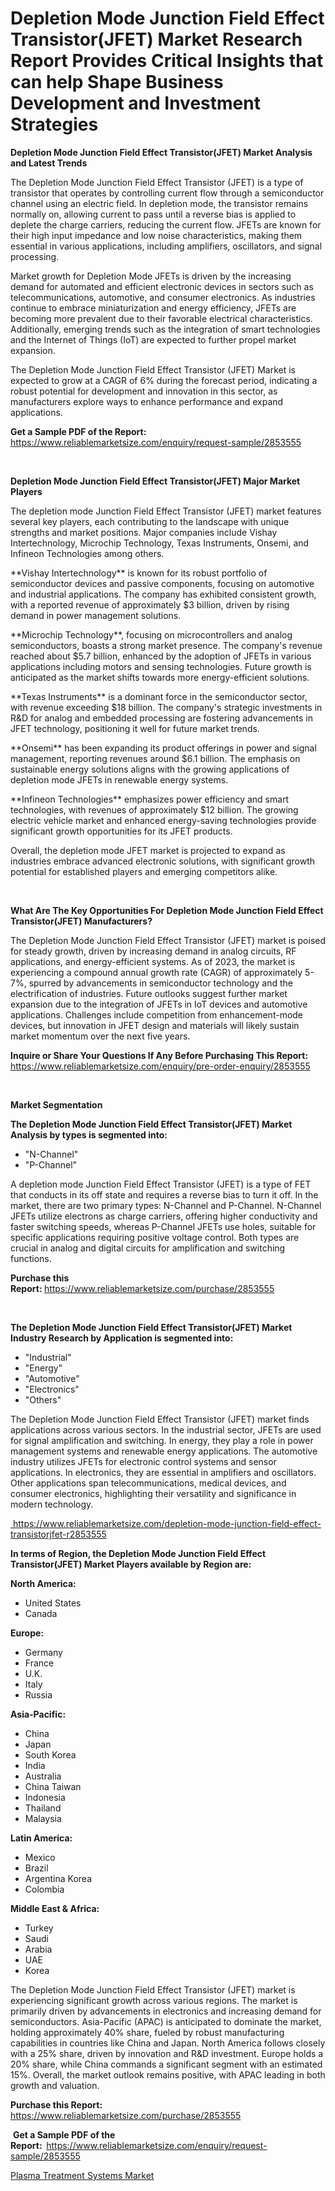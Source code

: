 <p><h1>Depletion Mode Junction Field Effect Transistor(JFET) Market Research Report Provides Critical Insights that can help Shape Business Development and Investment Strategies</h1></p><p><strong>Depletion Mode Junction Field Effect Transistor(JFET) Market Analysis and Latest Trends</strong></p>
<p><p>The Depletion Mode Junction Field Effect Transistor (JFET) is a type of transistor that operates by controlling current flow through a semiconductor channel using an electric field. In depletion mode, the transistor remains normally on, allowing current to pass until a reverse bias is applied to deplete the charge carriers, reducing the current flow. JFETs are known for their high input impedance and low noise characteristics, making them essential in various applications, including amplifiers, oscillators, and signal processing.</p><p>Market growth for Depletion Mode JFETs is driven by the increasing demand for automated and efficient electronic devices in sectors such as telecommunications, automotive, and consumer electronics. As industries continue to embrace miniaturization and energy efficiency, JFETs are becoming more prevalent due to their favorable electrical characteristics. Additionally, emerging trends such as the integration of smart technologies and the Internet of Things (IoT) are expected to further propel market expansion. </p><p>The Depletion Mode Junction Field Effect Transistor (JFET) Market is expected to grow at a CAGR of 6% during the forecast period, indicating a robust potential for development and innovation in this sector, as manufacturers explore ways to enhance performance and expand applications.</p></p>
<p><strong>Get a Sample PDF of the Report:&nbsp;</strong> <a href="https://www.reliablemarketsize.com/enquiry/request-sample/2853555?utm_campaign=3104&utm_medium=2&utm_source=Github&utm_content=ia&utm_term=12032025&utm_id=depletion-mode-junction-field-effect-transistorjfet">https://www.reliablemarketsize.com/enquiry/request-sample/2853555</a></p>
<p>&nbsp;</p>
<p><strong>Depletion Mode Junction Field Effect Transistor(JFET) Major Market Players</strong></p>
<p><p>The depletion mode Junction Field Effect Transistor (JFET) market features several key players, each contributing to the landscape with unique strengths and market positions. Major companies include Vishay Intertechnology, Microchip Technology, Texas Instruments, Onsemi, and Infineon Technologies among others.</p><p>**Vishay Intertechnology** is known for its robust portfolio of semiconductor devices and passive components, focusing on automotive and industrial applications. The company has exhibited consistent growth, with a reported revenue of approximately $3 billion, driven by rising demand in power management solutions.</p><p>**Microchip Technology**, focusing on microcontrollers and analog semiconductors, boasts a strong market presence. The company's revenue reached about $5.7 billion, enhanced by the adoption of JFETs in various applications including motors and sensing technologies. Future growth is anticipated as the market shifts towards more energy-efficient solutions.</p><p>**Texas Instruments** is a dominant force in the semiconductor sector, with revenue exceeding $18 billion. The company's strategic investments in R&D for analog and embedded processing are fostering advancements in JFET technology, positioning it well for future market trends.</p><p>**Onsemi** has been expanding its product offerings in power and signal management, reporting revenues around $6.1 billion. The emphasis on sustainable energy solutions aligns with the growing applications of depletion mode JFETs in renewable energy systems.</p><p>**Infineon Technologies** emphasizes power efficiency and smart technologies, with revenues of approximately $12 billion. The growing electric vehicle market and enhanced energy-saving technologies provide significant growth opportunities for its JFET products.</p><p>Overall, the depletion mode JFET market is projected to expand as industries embrace advanced electronic solutions, with significant growth potential for established players and emerging competitors alike.</p></p>
<p>&nbsp;</p>
<p><strong>What Are The Key Opportunities For Depletion Mode Junction Field Effect Transistor(JFET) Manufacturers?</strong></p>
<p><p>The Depletion Mode Junction Field Effect Transistor (JFET) market is poised for steady growth, driven by increasing demand in analog circuits, RF applications, and energy-efficient systems. As of 2023, the market is experiencing a compound annual growth rate (CAGR) of approximately 5-7%, spurred by advancements in semiconductor technology and the electrification of industries. Future outlooks suggest further market expansion due to the integration of JFETs in IoT devices and automotive applications. Challenges include competition from enhancement-mode devices, but innovation in JFET design and materials will likely sustain market momentum over the next five years.</p></p>
<p><strong>Inquire or Share Your Questions If Any Before Purchasing This Report:</strong> <a href="https://www.reliablemarketsize.com/enquiry/pre-order-enquiry/2853555?utm_campaign=3104&utm_medium=2&utm_source=Github&utm_content=ia&utm_term=12032025&utm_id=depletion-mode-junction-field-effect-transistorjfet">https://www.reliablemarketsize.com/enquiry/pre-order-enquiry/2853555</a></p>
<p>&nbsp;</p>
<p><strong>Market Segmentation</strong></p>
<p><strong>The Depletion Mode Junction Field Effect Transistor(JFET) Market Analysis by types is segmented into:</strong></p>
<p><ul><li>"N-Channel"</li><li>"P-Channel"</li></ul></p>
<p><p>A depletion mode Junction Field Effect Transistor (JFET) is a type of FET that conducts in its off state and requires a reverse bias to turn it off. In the market, there are two primary types: N-Channel and P-Channel. N-Channel JFETs utilize electrons as charge carriers, offering higher conductivity and faster switching speeds, whereas P-Channel JFETs use holes, suitable for specific applications requiring positive voltage control. Both types are crucial in analog and digital circuits for amplification and switching functions.</p></p>
<p><strong>Purchase this Report:&nbsp;</strong><a href="https://www.reliablemarketsize.com/purchase/2853555?utm_campaign=3104&utm_medium=2&utm_source=Github&utm_content=ia&utm_term=12032025&utm_id=depletion-mode-junction-field-effect-transistorjfet">https://www.reliablemarketsize.com/purchase/2853555</a></p>
<p>&nbsp;</p>
<p><strong>The Depletion Mode Junction Field Effect Transistor(JFET) Market Industry Research by Application is segmented into:</strong></p>
<p><ul><li>"Industrial"</li><li>"Energy"</li><li>"Automotive"</li><li>"Electronics"</li><li>"Others"</li></ul></p>
<p><p>The Depletion Mode Junction Field Effect Transistor (JFET) market finds applications across various sectors. In the industrial sector, JFETs are used for signal amplification and switching. In energy, they play a role in power management systems and renewable energy applications. The automotive industry utilizes JFETs for electronic control systems and sensor applications. In electronics, they are essential in amplifiers and oscillators. Other applications span telecommunications, medical devices, and consumer electronics, highlighting their versatility and significance in modern technology.</p></p>
<p><a href="https://www.reliablemarketsize.com/depletion-mode-junction-field-effect-transistorjfet-r2853555?utm_campaign=3104&utm_medium=2&utm_source=Github&utm_content=ia&utm_term=12032025&utm_id=depletion-mode-junction-field-effect-transistorjfet">&nbsp;https://www.reliablemarketsize.com/depletion-mode-junction-field-effect-transistorjfet-r2853555</a></p>
<p><strong>In terms of Region, the Depletion Mode Junction Field Effect Transistor(JFET) Market Players available by Region are:</strong></p>
<p>
    <p> <strong> North America: </strong>
        <ul>
            <li>United States</li>
            <li>Canada</li>
        </ul>
        </p> 
    <p> <strong> Europe: </strong>
        <ul>
            <li>Germany</li>
            <li>France</li>
            <li>U.K.</li>
            <li>Italy</li>
            <li>Russia</li>
        </ul>
        </p> 
    <p> <strong> Asia-Pacific: </strong>
        <ul>
            <li>China</li>
            <li>Japan</li>
            <li>South Korea</li>
            <li>India</li>
            <li>Australia</li>
            <li>China Taiwan</li>
            <li>Indonesia</li>
            <li>Thailand</li>
            <li>Malaysia</li>
        </ul>
        </p> 
    <p> <strong> Latin America: </strong>
        <ul>
            <li>Mexico</li>
            <li>Brazil</li>
            <li>Argentina Korea</li>
            <li>Colombia</li>
        </ul>
        </p> 
    <p> <strong> Middle East & Africa: </strong>
        <ul>
            <li>Turkey</li>
            <li>Saudi</li>
            <li>Arabia</li>
            <li>UAE</li>
            <li>Korea</li>
        </ul>
    </p>
    </p>
<p><p>The Depletion Mode Junction Field Effect Transistor (JFET) market is experiencing significant growth across various regions. The market is primarily driven by advancements in electronics and increasing demand for semiconductors. Asia-Pacific (APAC) is anticipated to dominate the market, holding approximately 40% share, fueled by robust manufacturing capabilities in countries like China and Japan. North America follows closely with a 25% share, driven by innovation and R&D investment. Europe holds a 20% share, while China commands a significant segment with an estimated 15%. Overall, the market outlook remains positive, with APAC leading in both growth and valuation.</p></p>
<p><strong>Purchase this Report: </strong><a href="https://www.reliablemarketsize.com/purchase/2853555?utm_campaign=3104&utm_medium=2&utm_source=Github&utm_content=ia&utm_term=12032025&utm_id=depletion-mode-junction-field-effect-transistorjfet">https://www.reliablemarketsize.com/purchase/2853555</a></p>
<p>&nbsp;<strong>Get a Sample PDF of the Report:&nbsp;&nbsp;</strong><a href="https://www.reliablemarketsize.com/enquiry/request-sample/2853555?utm_campaign=3104&utm_medium=2&utm_source=Github&utm_content=ia&utm_term=12032025&utm_id=depletion-mode-junction-field-effect-transistorjfet">https://www.reliablemarketsize.com/enquiry/request-sample/2853555</a></p>
<p><strong></strong></p>
<p><p><a href="https://github.com/XavierTyler76/Market-Research-Report-List-1/blob/main/plasma-treatment-systems-market.md?utm_campaign=3104&utm_medium=2&utm_source=Github&utm_content=ia&utm_term=12032025&utm_id=depletion-mode-junction-field-effect-transistorjfet">Plasma Treatment Systems Market</a></p></p>